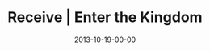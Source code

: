 ---
layout: message
category: message
series: "Kingdom Come"
title: "Receive | Enter the Kingdom"
date: 2013-10-19-00-00
message_id: 827
audio: "http://s3.amazonaws.com/crossroads-media/message/audio/101913_Service.mp3"
audio-duration: "36:15"
description: ""
video: "http://s3.amazonaws.com/crossroads-media/message/video/101913_Service.mp4"
video-duration: "36:15"
video-image: "http://s3.amazonaws.com/crossroads-media/images/image_640X360.jpg"
program: "http://s3.amazonaws.com/crossroads-media/documents/KingdomProgram_Week2_LO.pdf"
explicit: false
---